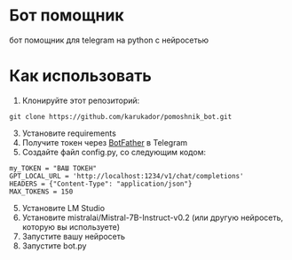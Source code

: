 # Бот помощник
бот помощник для telegram на python с нейросетью
# Как использовать
1) Клонируйте этот репозиторий:
```
git clone https://github.com/karukador/pomoshnik_bot.git
```
3) Установите requirements
4) Получите токен через [BotFather](https://telegram.me/BotFather) в Telegram 
5) Создайте файл config.py, со следующим кодом:
```
my_TOKEN = "ВАШ ТОКЕН"
GPT_LOCAL_URL = 'http://localhost:1234/v1/chat/completions'
HEADERS = {"Content-Type": "application/json"}
MAX_TOKENS = 150
```
5) Установите LM Studio
6) Установите mistralai/Mistral-7B-Instruct-v0.2 (или другую нейросеть, которую вы используете)
7) Запустите вашу нейросеть
8) Запустите bot.py
